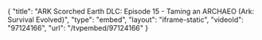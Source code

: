{
    "title": "ARK Scorched Earth DLC: Episode 15 - Taming an ARCHAEO (Ark: Survival Evolved)",
    "type": "embed",
    "layout": "iframe-static",
    "videoId": "97124166",
    "url": "\/tvpembed\/97124166"
}
